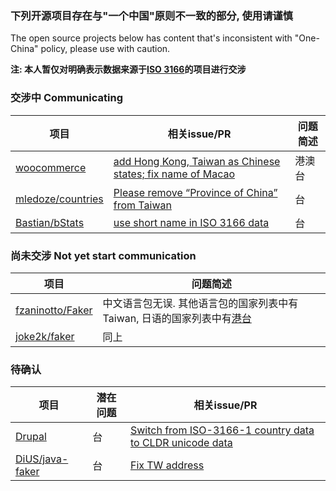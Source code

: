 ### 下列开源项目存在与"一个中国"原则不一致的部分, 使用请谨慎
The open source projects below has content that's inconsistent with "One-China" policy, please use with caution.

**注: 本人暂仅对明确表示数据来源于[ISO 3166](https://www.iso.org/iso-3166-country-codes.html)的项目进行交涉**

### 交涉中 Communicating

| 项目 | 相关issue/PR | 问题简述 |
| ------------- | ------------- | ------------- |
| [woocommerce](https://github.com/woocommerce/woocommerce) | [add Hong Kong, Taiwan as Chinese states; fix name of Macao](https://github.com/woocommerce/woocommerce/pull/24425) | 港澳台 |
| [mledoze/countries](https://github.com/mledoze/countries) | [Please remove “Province of China” from Taiwan](https://github.com/mledoze/countries/issues/4) | 台 |
| [Bastian/bStats](https://github.com/Bastian/bStats) | [use short name in ISO 3166 data](https://github.com/Bastian/bStats/pull/99) | 台 |


### 尚未交涉 Not yet start communication

| 项目 | 问题简述 |
| ------------- | ------------- |
| [fzaninotto/Faker](https://github.com/fzaninotto/Faker) | 中文语言包无误. 其他语言包的国家列表中有Taiwan, 日语的国家列表中有[港台](https://github.com/fzaninotto/Faker/blob/fb218ada627f7c750c6e0e41cae486d2db48e911/src/Faker/Provider/ja_JP/Address.php#L15)|
| [joke2k/faker](https://github.com/joke2k/faker) | 同上 |

### 待确认

| 项目 | 潜在问题 | 相关issue/PR |
| ------------- | ------------- | ------------- |
| [Drupal](https://www.drupal.org) | 台 | [Switch from ISO-3166-1 country data to CLDR unicode data](https://www.drupal.org/project/drupal/issues/1938892) |
| [DiUS/java-faker](https://github.com/DiUS/java-faker) | 台 | [Fix TW address](https://github.com/DiUS/java-faker/pull/429) |
